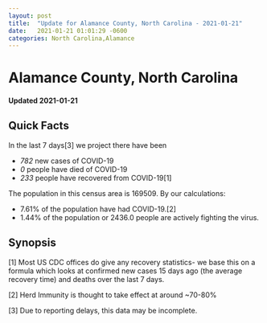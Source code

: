 ```yaml
---
layout: post
title:  "Update for Alamance County, North Carolina - 2021-01-21"
date:   2021-01-21 01:01:29 -0600
categories: North Carolina,Alamance
---
```


# Alamance County, North Carolina
#### Updated 2021-01-21

## Quick Facts

In the last 7 days[3] we project there have been
- *782* new cases of COVID-19
- *0* people have died of COVID-19
- *233* people have recovered from COVID-19[1]

The population in this census area is 169509. By our calculations:
- 7.61% of the population have had COVID-19.[2]
- 1.44% of the population or 2436.0 people are actively fighting the virus.

## Synopsis




[1] Most US CDC offices do give any recovery statistics- we base this on a formula which looks at confirmed new cases
15 days ago (the average recovery time) and deaths over the last 7 days.

[2] Herd Immunity is thought to take effect at around ~70-80%

[3] Due to reporting delays, this data may be incomplete.
 
    